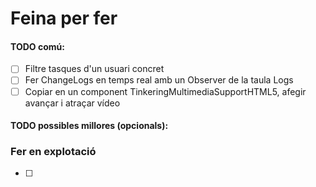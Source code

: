 # Feina per fer

#### TODO comú:
- [ ] Filtre tasques d'un usuari concret
- [ ] Fer ChangeLogs en temps real amb un Observer de la taula Logs
- [ ] Copiar en un component TinkeringMultimediaSupportHTML5, afegir avançar i atraçar vídeo
#### TODO possibles millores (opcionals):

### Fer en explotació
- [ ]
